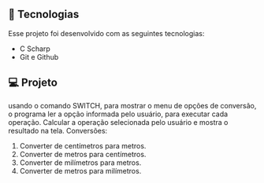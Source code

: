 
## 🚀 Tecnologias

Esse projeto foi desenvolvido com as seguintes tecnologias:

- C Scharp
- Git e Github

## 💻 Projeto

usando o comando SWITCH, para mostrar o menu de opções de conversão, o programa ler a opção informada pelo usuário, para executar cada operação.
Calcular a operação selecionada pelo usuário e mostra o resultado na tela.
Conversões: 
1. Converter de centímetros para metros.
2. Converter de metros para centímetros.
3. Converter de milímetros para metros.
4. Converter de metros para milímetros.



